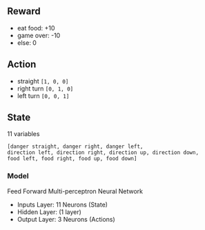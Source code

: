 ## Reward

- eat food: +10
- game over: -10
- else:  0

## Action

- straight `[1, 0, 0]`
- right turn `[0, 1, 0]`
- left turn `[0, 0, 1]`

## State

11 variables

```
[danger straight, danger right, danger left,
direction left, direction right, direction up, direction down,
food left, food right, food up, food down]
```

### Model

Feed Forward Multi-perceptron Neural Network

- Inputs Layer: 11 Neurons (State)
- Hidden Layer: (1 layer)
- Output Layer: 3 Neurons (Actions)